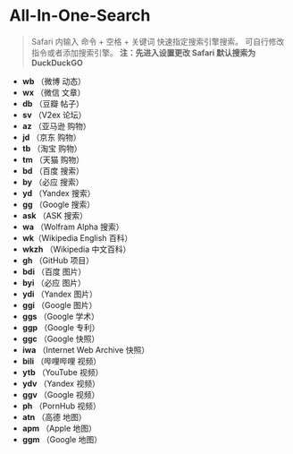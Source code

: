 # All-In-One-Search
> Safari 内输入 命令 + 空格 + 关键词 快速指定搜索引擎搜索。
> 可自行修改指令或者添加搜索引擎。
**注：先进入设置更改 Safari 默认搜索为 DuckDuckGO**  

- **wb** （微博 动态）
- **wx** （微信 文章）
- **db** （豆瓣 帖子）
- **sv** （V2ex 论坛）
- **az** （亚马逊 购物）
- **jd** （京东 购物）
- **tb** （淘宝 购物）
- **tm** （天猫 购物）
- **bd** （百度 搜索）
- **by** （必应 搜索）
- **yd** （Yandex 搜索）
- **gg** （Google 搜索）
- **ask** （ASK 搜索）
- **wa** （Wolfram Alpha 搜索）
- **wk**（Wikipedia English 百科）
- **wkzh** （Wikipedia 中文百科）
- **gh** （GitHub 项目）
- **bdi** （百度 图片）
- **byi** （必应 图片）
- **ydi** （Yandex 图片）
- **ggi** （Google 图片）
- **ggs** （Google 学术）
- **ggp** （Google 专利）
- **ggc** （Google 快照）
- **iwa** （Internet Web Archive 快照）
- **bili** （哔哩哔哩 视频）
- **ytb** （YouTube 视频）
- **ydv** （Yandex 视频）
- **ggv** （Google 视频）
- **ph** （PornHub 视频）
- **atn** （高德 地图）
- **apm** （Apple 地图）
- **ggm** （Google  地图）